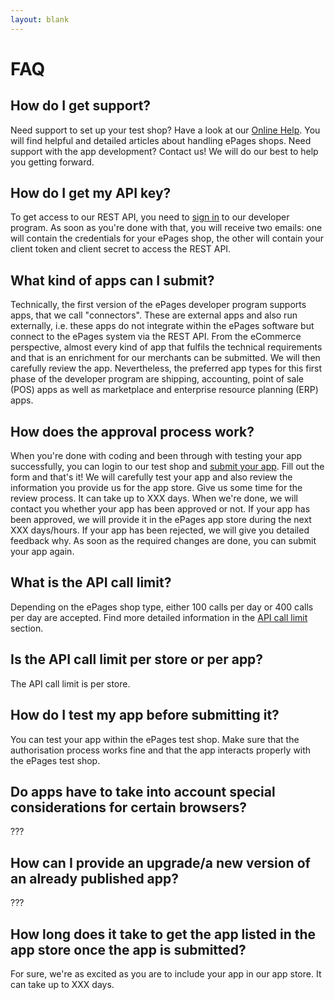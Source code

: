 ```yaml
---
layout: blank
---
```


# FAQ

## How do I get support? ##

Need support to set up your test shop? Have a look at our [Online Help](https://www.online-help-center.com/). You will find helpful and detailed articles about handling ePages shops.
Need support with the app development? Contact us! We will do our best to help you getting forward.

## How do I get my API key? ##

To get access to our REST API, you need to [sign in](doc:registration) to our developer program. As soon as you're done with that, you will receive two emails: one will contain the credentials for your ePages shop, the other will contain your client token and client secret to access the REST API.

## What kind of apps can I submit? ##

Technically, the first version of the ePages developer program supports apps, that we call "connectors". These are external apps and also run externally, i.e. these apps do not integrate within the ePages software but connect to the ePages system via the REST API. From the eCommerce perspective, almost every kind of app that fulfils the technical requirements and that is an enrichment for our merchants can be submitted. We will then carefully review the app.
Nevertheless, the preferred app types for this first phase of the developer program are shipping, accounting, point of sale (POS) apps as well as marketplace and enterprise resource planning (ERP) apps.

## How does the approval process work? ##

When you're done with coding and been through with testing your app successfully, you can login to our test shop and [submit your app](doc:submit-an-app). Fill out the form and that's it! We will carefully test your app and also review the information you provide us for the app store. Give us some time for the review process. It can take up to XXX days. When we're done, we will contact you whether your app has been approved or not. If your app has been approved, we will provide it in the ePages app store during the next XXX days/hours. If your app has been rejected, we will give you detailed feedback why. As soon as the required changes are done, you can submit your app again.

## What is the API call limit? ##

Depending on the ePages shop type, either 100 calls per day or 400 calls per day are accepted. Find more detailed information in the [API call limit](doc:api-call-limit) section.

## Is the API call limit per store or per app? ##

The API call limit is per store.

## How do I test my app before submitting it?

You can test your app within the ePages test shop. Make sure that the authorisation process works fine and that the app interacts properly with the ePages test shop.

## Do apps have to take into account special considerations for certain browsers? ##

???

## How can I provide an upgrade/a new version of an already published app? ##

???

## How long does it take to get the app listed in the app store once the app is submitted? ##

For sure, we're as excited as you are to include your app in our app store. It can take up to XXX days.
